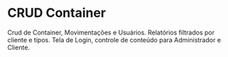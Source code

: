 # CRUD Container
 Crud de Container, Movimentações e Usuários.
 Relatórios filtrados por cliente e tipos.
 Tela de Login, controle de conteúdo para Administrador e Cliente.

